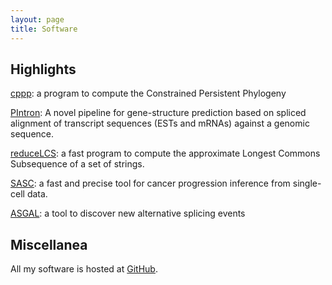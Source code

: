 ```yaml
---
layout: page
title: Software
---
```


## Highlights

[cppp](https://github.com/AlgoLab/cppp): a program to compute the
Constrained Persistent Phylogeny

[PIntron](http://PIntron.algolab.eu/): A novel pipeline for
gene-structure prediction based on spliced alignment of transcript
sequences (ESTs and mRNAs) against a genomic sequence.

[reduceLCS](https://github.com/gdv/Reduce-Expand-for-LCS): a fast
program to compute the approximate Longest Commons Subsequence of a
set of strings.

[SASC](https://github.com/sciccolella/sasc/): a fast and precise tool for cancer
progression inference from single-cell data.

[ASGAL](https://asgal.algolab.eu/): a tool to discover new alternative splicing events


## Miscellanea

All my software is hosted at [GitHub](https://github.com/gdv).
